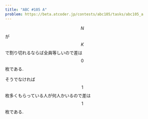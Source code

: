 ```yaml
---
title: "ABC #105 A"
problem: https://beta.atcoder.jp/contests/abc105/tasks/abc105_a
---
```

$$ N $$ が $$ K $$ で割り切れるならば全員等しいので差は $$ 0 $$ 枚である.

そうでなければ $$ 1 $$ 枚多くもらっている人が何人かいるので差は $$ 1 $$ 枚である.
